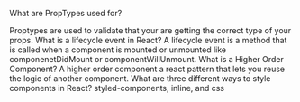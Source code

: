 What are PropTypes used for?

Proptypes are used to validate that your are getting the correct type of your props.
What is a lifecycle event in React?
A lifecycle event is a method that is called when a component is mounted or unmounted like componenetDidMount or componentWillUnmount.
What is a Higher Order Component?
A higher order component a react pattern that lets you reuse the logic of another component.
What are three different ways to style components in React?
styled-components, inline, and css